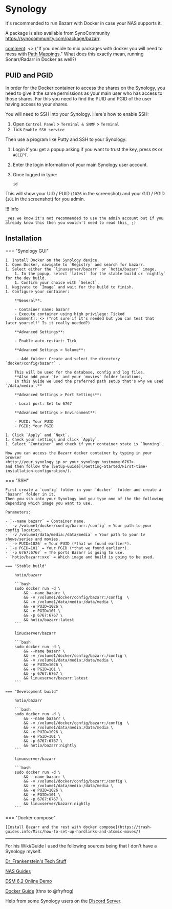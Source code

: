 # Synology

It's recommended to run Bazarr with Docker in case your NAS supports it.

A package is also available from SynoCommunity <https://synocommunity.com/package/bazarr>.

[comment]: <> ("If you decide to mix packages with docker you will need to mess with [Path Mappings](/Additional-Configuration/Settings/#path-mappings)." What does this exactly mean, running Sonarr/Radarr in Docker as well?)

## PUID and PGID

In order for the Docker container to access the shares on the Synology, you need to give it the same permissions as your main user who has access to those shares.
For this you need to find the PUID and PGID of the user having access to your shares.

You will need to SSH into your Synology. Here's how to enable SSH:

1. Open `Control Panel` > `Terminal & SNMP` > `Terminal`
1. Tick `Enable SSH service`

Then use a program like Putty and SSH to your Synology:

1. Login if you get a popup asking if you want to trust the key, press `OK` or `ACCEPT`.

1. Enter the login information of your main Synology user account.

1. Once logged in type:

   ```shell
   id
   ```

This will show your UID / PUID (`1026` in the screenshot) and your GID / PGID (`101` in the screenshot) for you admin.

!!! Info

    _yes we know it's not recommended to use the admin account but if you already know this then you wouldn't need to read this_ ;)

[comment]: <> (Why is it not recommended to use the admin account? Is there an alternative?)

## Installation

=== "Synology GUI"

    1. Install Docker on the Synology device.
    1. Open Docker, navigate to `Registry` and search for bazarr.
    1. Select either the `linuxserver/bazarr` or `hotio/bazarr` image.
        1. In the popup, select `latest` for the stable build or `nightly` for the dev build.
        1. Confirm your choice with `Select`.
    1. Nagivate to `Image` and wait for the build to finish.
    1. Configure your container:

        **General**:

        - Container name: bazarr
        - Execute container using high privilege: Ticked
        [comment]: <> ("not sure if it's needed but you can test that later yourself" Is it really needed?)

        **Advanced Settings**:

        - Enable auto-restart: Tick

        **Advanced Settings > Volume**:

         - Add folder: Create and select the directory `docker/config/bazarr` .

        This will be used for the database, config and log files.
        **Also add your `tv` and your `movies` folder locations,
        In this Guide we used the preferred path setup that's why we used `/data/media`.**

        **Advanced Settings > Port Settings**:

        - Local port: Set to 6767

        **Advanced Settings > Environment**:

        - PUID: Your PUID
        - PGID: Your PGID

    1. Click `Apply` and `Next`.
    1. Check your settings and click `Apply`.
    1. Select `Container` and check if your container state is `Running`.

    Now you can access the Bazarr docker container by typing in your browser
    <http://your_synology_ip_or_your_synology_hostname:6767>
    and then follow the [Setup-Guide](/Getting-Started/First-time-installation-configuration/).

=== "SSH"

    First create a `config` folder in your `docker`  folder and create a `bazarr` folder in it.
    Then you ssh into your Synology and you type one of the the following depending which image you want to use.

    Parameters:

    - `--name bazarr` = Container name.
    - `-v /volume1/docker/config/bazarr:/config` = Your path to your config location.
    - `-v /volume1/data/media:/data/media` = Your path to your tv shows/series and movies.
    - `-e PUID=1026` = Your PUID (*that we found earlier*).
    - `-e PGID=101` = Your PGID (*that we found earlier*).
    - `-p 6767:6767` = The ports Bazarr is going to use.
    - `hotio/bazarr:xxx` = Which image and build is going to be used.

    === "Stable build"

        hotio/bazarr

        ```bash
        sudo docker run -d \
            && --name bazarr \
            && -v /volume1/docker/config/bazarr:/config  \
            && -v /volume1/data/media:/data/media \
            && -e PUID=1026 \
            && -e PGID=101 \
            && -p 6767:6767 \
            && hotio/bazarr:latest
        ```

        linuxserver/bazarr

        ```bash
        sudo docker run -d \
            && --name bazarr \
            && -v /volume1/docker/config/bazarr:/config \
            && -v /volume1/data/media:/data/media \
            && -e PUID=1026 \
            && -e PGID=101 \
            && -p 6767:6767 \
            && linuxserver/bazarr:latest
        ```

    === "Development build"

        hotio/bazarr

        ```bash
        sudo docker run -d \
            && --name bazarr \
            && -v /volume1/docker/config/bazarr:/config  \
            && -v /volume1/data/media:/data/media \
            && -e PUID=1026 \
            && -e PGID=101 \
            && -p 6767:6767 \
            && hotio/bazarr:nightly
        ```

        linuxserver/bazarr

        ```bash
        sudo docker run -d \
            && --name bazarr \
            && -v /volume1/docker/config/bazarr:/config \
            && -v /volume1/data/media:/data/media \
            && -e PUID=1026 \
            && -e PGID=101 \
            && -p 6767:6767 \
            && linuxserver/bazarr:nightly
        ```

=== "Docker compose"

    [Install Bazarr and the rest with docker compose](https://trash-guides.info/Misc/how-to-set-up-hardlinks-and-atomic-moves/)

---

For his Wiki/Guide I used the following sources being that I don't have a Synology myself.

[Dr_Frankenstein's Tech Stuff](https://drfrankenstein.co.uk/2017/03/28/setting-up-radarr-in-docker-on-a-synology-nas/)

[NAS Guides](https://nasguides.wordpress.com/)

[DSM 6.2 Online Demo](https://demo.synology.com/en-global/dsm)

[Docker Guide](https://wiki.servarr.com/Docker_Guide) (thnx to @fryfrog)

Help from some Synology users on the [Discord Server](https://discord.gg/MH2e2eb).
